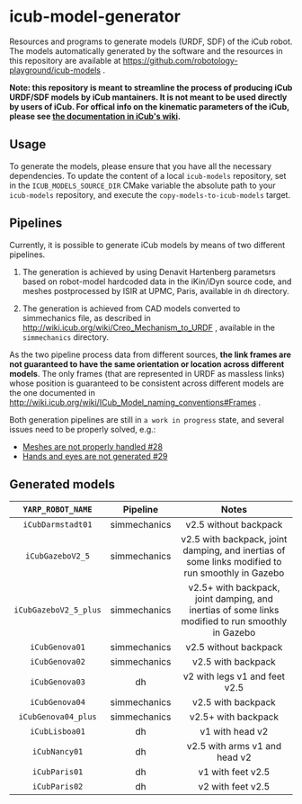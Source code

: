 # icub-model-generator

Resources and programs to generate models (URDF, SDF) of the iCub robot.
The models automatically generated by the software and the resources in this repository 
are available at https://github.com/robotology-playground/icub-models . 

**Note: this repository is meant to streamline the process of producing iCub URDF/SDF models by iCub mantainers. It is not meant to be used directly by users of iCub. For offical info on the kinematic parameters of the iCub, please see [the documentation in iCub's wiki](http://wiki.icub.org/wiki/ICubForwardKinematics).**

## Usage 
To generate the models, please ensure that you have all the necessary dependencies. 
To update the content of a local `icub-models` repository, set in the `ICUB_MODELS_SOURCE_DIR`
CMake variable the absolute path to your `icub-models` repository, and execute the `copy-models-to-icub-models` target.

## Pipelines 
Currently, it is possible to generate iCub models by means of two different pipelines. 

1) The generation is achieved by using Denavit Hartenberg parametsrs based on robot-model hardcoded data in the iKin/iDyn source code, and meshes postprocessed by ISIR at UPMC, Paris, available in `dh` directory.

2) The generation is achieved from CAD models converted to simmechanics file, as described in http://wiki.icub.org/wiki/Creo_Mechanism_to_URDF , available in the `simmechanics` directory.

As the two pipeline process data from different sources, **the link frames are not guaranteed to have the same orientation 
or location across different models**. The only frames (that are represented in URDF as massless links) whose position is guaranteed to be consistent across different models are the one documented in http://wiki.icub.org/wiki/ICub_Model_naming_conventions#Frames . 

Both generation pipelines are still in `a work in progress` state, and several issues need to be properly solved, e.g.:
* [Meshes are not properly handled #28](https://github.com/robotology-playground/icub-model-generator/issues/28)
* [Hands and eyes are not generated #29](https://github.com/robotology-playground/icub-model-generator/issues/29)

## Generated models 

|  `YARP_ROBOT_NAME`   | Pipeline     | Notes                           |
|:--------------------:|:------------:|:-------------------------------:|
| `iCubDarmstadt01`    | simmechanics | v2.5 without backpack           |
| `iCubGazeboV2_5`     | simmechanics | v2.5 with backpack, joint damping, and inertias of some links modified to run smoothly in Gazebo | 
| `iCubGazeboV2_5_plus`| simmechanics | v2.5+ with backpack, joint damping, and inertias of some links modified to run smoothly in Gazebo | 
| `iCubGenova01`       | simmechanics | v2.5 without backpack           | 
| `iCubGenova02`       | simmechanics | v2.5   with backpack            | 
| `iCubGenova03`       | dh           | v2 with legs v1 and feet v2.5   | 
| `iCubGenova04`       | simmechanics | v2.5   with backpack            | 
| `iCubGenova04_plus`  | simmechanics | v2.5+   with backpack           |
| `iCubLisboa01`       | dh           | v1 with head v2                 |
| `iCubNancy01`        | dh           | v2.5 with arms v1 and head v2   |
| `iCubParis01`        | dh           | v1 with feet v2.5               | 
| `iCubParis02`        | dh           | v2 with feet v2.5               | 
